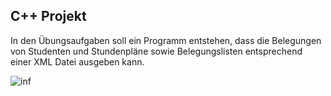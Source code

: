 ## C++ Projekt

In den Übungsaufgaben soll ein Programm entstehen, dass die Belegungen von Studenten und Stundenpläne sowie Belegungslisten entsprechend einer XML Datei ausgeben kann.

![inf](https://scontent.ftxl2-1.fna.fbcdn.net/v/t1.15752-9/138124546_239129447836857_3381038905652885182_n.png?_nc_cat=104&ccb=2&_nc_sid=ae9488&_nc_eui2=AeFpP5IGeHJDwIPa39QdpTOfbZzErq6yuxNtnMSurrK7E8EeNk1qWfMYQEurrWXeYb8MkJ_X7fFOLL0QKX17J6zn&_nc_ohc=ajDWB2kFkA4AX8zcYNB&_nc_ht=scontent.ftxl2-1.fna&oh=40b0ed42de8f32f50670de8bb4517cc2&oe=6022EC52)

